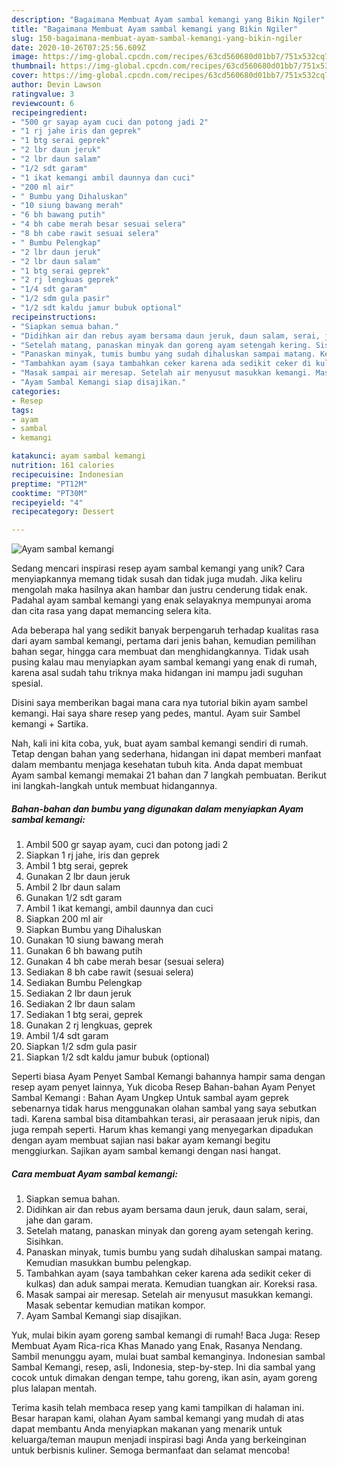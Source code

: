 ```yaml
---
description: "Bagaimana Membuat Ayam sambal kemangi yang Bikin Ngiler"
title: "Bagaimana Membuat Ayam sambal kemangi yang Bikin Ngiler"
slug: 150-bagaimana-membuat-ayam-sambal-kemangi-yang-bikin-ngiler
date: 2020-10-26T07:25:56.609Z
image: https://img-global.cpcdn.com/recipes/63cd560680d01bb7/751x532cq70/ayam-sambal-kemangi-foto-resep-utama.jpg
thumbnail: https://img-global.cpcdn.com/recipes/63cd560680d01bb7/751x532cq70/ayam-sambal-kemangi-foto-resep-utama.jpg
cover: https://img-global.cpcdn.com/recipes/63cd560680d01bb7/751x532cq70/ayam-sambal-kemangi-foto-resep-utama.jpg
author: Devin Lawson
ratingvalue: 3
reviewcount: 6
recipeingredient:
- "500 gr sayap ayam cuci dan potong jadi 2"
- "1 rj jahe iris dan geprek"
- "1 btg serai geprek"
- "2 lbr daun jeruk"
- "2 lbr daun salam"
- "1/2 sdt garam"
- "1 ikat kemangi ambil daunnya dan cuci"
- "200 ml air"
- " Bumbu yang Dihaluskan"
- "10 siung bawang merah"
- "6 bh bawang putih"
- "4 bh cabe merah besar sesuai selera"
- "8 bh cabe rawit sesuai selera"
- " Bumbu Pelengkap"
- "2 lbr daun jeruk"
- "2 lbr daun salam"
- "1 btg serai geprek"
- "2 rj lengkuas geprek"
- "1/4 sdt garam"
- "1/2 sdm gula pasir"
- "1/2 sdt kaldu jamur bubuk optional"
recipeinstructions:
- "Siapkan semua bahan."
- "Didihkan air dan rebus ayam bersama daun jeruk, daun salam, serai, jahe dan garam."
- "Setelah matang, panaskan minyak dan goreng ayam setengah kering. Sisihkan."
- "Panaskan minyak, tumis bumbu yang sudah dihaluskan sampai matang. Kemudian masukkan bumbu pelengkap."
- "Tambahkan ayam (saya tambahkan ceker karena ada sedikit ceker di kulkas) dan aduk sampai merata. Kemudian tuangkan air. Koreksi rasa."
- "Masak sampai air meresap. Setelah air menyusut masukkan kemangi. Masak sebentar kemudian matikan kompor."
- "Ayam Sambal Kemangi siap disajikan."
categories:
- Resep
tags:
- ayam
- sambal
- kemangi

katakunci: ayam sambal kemangi 
nutrition: 161 calories
recipecuisine: Indonesian
preptime: "PT12M"
cooktime: "PT30M"
recipeyield: "4"
recipecategory: Dessert

---
```



![Ayam sambal kemangi](https://img-global.cpcdn.com/recipes/63cd560680d01bb7/751x532cq70/ayam-sambal-kemangi-foto-resep-utama.jpg)

Sedang mencari inspirasi resep ayam sambal kemangi yang unik? Cara menyiapkannya memang tidak susah dan tidak juga mudah. Jika keliru mengolah maka hasilnya akan hambar dan justru cenderung tidak enak. Padahal ayam sambal kemangi yang enak selayaknya mempunyai aroma dan cita rasa yang dapat memancing selera kita.

Ada beberapa hal yang sedikit banyak berpengaruh terhadap kualitas rasa dari ayam sambal kemangi, pertama dari jenis bahan, kemudian pemilihan bahan segar, hingga cara membuat dan menghidangkannya. Tidak usah pusing kalau mau menyiapkan ayam sambal kemangi yang enak di rumah, karena asal sudah tahu triknya maka hidangan ini mampu jadi suguhan spesial.

Disini saya memberikan bagai mana cara nya tutorial bikin ayam sambel kemangi. Hai saya share resep yang pedes, mantul. Ayam suir Sambel kemangi + Sartika.


Nah, kali ini kita coba, yuk, buat ayam sambal kemangi sendiri di rumah. Tetap dengan bahan yang sederhana, hidangan ini dapat memberi manfaat dalam membantu menjaga kesehatan tubuh kita. Anda dapat membuat Ayam sambal kemangi memakai 21 bahan dan 7 langkah pembuatan. Berikut ini langkah-langkah untuk membuat hidangannya.

<!--inarticleads1-->

##### Bahan-bahan dan bumbu yang digunakan dalam menyiapkan Ayam sambal kemangi:

1. Ambil 500 gr sayap ayam, cuci dan potong jadi 2
1. Siapkan 1 rj jahe, iris dan geprek
1. Ambil 1 btg serai, geprek
1. Gunakan 2 lbr daun jeruk
1. Ambil 2 lbr daun salam
1. Gunakan 1/2 sdt garam
1. Ambil 1 ikat kemangi, ambil daunnya dan cuci
1. Siapkan 200 ml air
1. Siapkan  Bumbu yang Dihaluskan
1. Gunakan 10 siung bawang merah
1. Gunakan 6 bh bawang putih
1. Gunakan 4 bh cabe merah besar (sesuai selera)
1. Sediakan 8 bh cabe rawit (sesuai selera)
1. Sediakan  Bumbu Pelengkap
1. Sediakan 2 lbr daun jeruk
1. Sediakan 2 lbr daun salam
1. Sediakan 1 btg serai, geprek
1. Gunakan 2 rj lengkuas, geprek
1. Ambil 1/4 sdt garam
1. Siapkan 1/2 sdm gula pasir
1. Siapkan 1/2 sdt kaldu jamur bubuk (optional)


Seperti biasa Ayam Penyet Sambal Kemangi bahannya hampir sama dengan resep ayam penyet lainnya, Yuk dicoba Resep Bahan-bahan Ayam Penyet Sambal Kemangi : Bahan Ayam Ungkep  Untuk sambal ayam geprek sebenarnya tidak harus menggunakan olahan sambal yang saya sebutkan tadi. Karena sambal bisa ditambahkan terasi, air perasaaan jeruk nipis, dan juga rempah seperti. Harum khas kemangi yang menyegarkan dipadukan dengan ayam membuat sajian nasi bakar ayam kemangi begitu menggiurkan. Sajikan ayam sambal kemangi dengan nasi hangat. 

<!--inarticleads2-->

##### Cara membuat Ayam sambal kemangi:

1. Siapkan semua bahan.
1. Didihkan air dan rebus ayam bersama daun jeruk, daun salam, serai, jahe dan garam.
1. Setelah matang, panaskan minyak dan goreng ayam setengah kering. Sisihkan.
1. Panaskan minyak, tumis bumbu yang sudah dihaluskan sampai matang. Kemudian masukkan bumbu pelengkap.
1. Tambahkan ayam (saya tambahkan ceker karena ada sedikit ceker di kulkas) dan aduk sampai merata. Kemudian tuangkan air. Koreksi rasa.
1. Masak sampai air meresap. Setelah air menyusut masukkan kemangi. Masak sebentar kemudian matikan kompor.
1. Ayam Sambal Kemangi siap disajikan.


Yuk, mulai bikin ayam goreng sambal kemangi di rumah! Baca Juga: Resep Membuat Ayam Rica-rica Khas Manado yang Enak, Rasanya Nendang. Sambil menunggu ayam, mulai buat sambal kemanginya. Indonesian sambal Sambal Kemangi, resep, asli, Indonesia, step-by-step. Ini dia sambal yang cocok untuk dimakan dengan tempe, tahu goreng, ikan asin, ayam goreng plus lalapan mentah. 

Terima kasih telah membaca resep yang kami tampilkan di halaman ini. Besar harapan kami, olahan Ayam sambal kemangi yang mudah di atas dapat membantu Anda menyiapkan makanan yang menarik untuk keluarga/teman maupun menjadi inspirasi bagi Anda yang berkeinginan untuk berbisnis kuliner. Semoga bermanfaat dan selamat mencoba!
